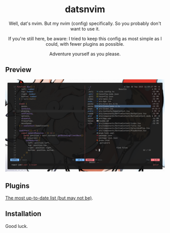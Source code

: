<div align="center">

# datsnvim

Well, dat's nvim. But my nvim (config) specifically. So you probably don't want to use it.

If you're still here, be aware: I tried to keep this config as most simple as I could, with fewer plugins as possible.

Adventure yourself as you please.

</div>

## Preview

![preview](./assets/preview.png)

## Plugins

[The most up-to-date list (but may not be)](https://github.com/stars/datsfilipe/lists/neovim).

## Installation

Good luck.